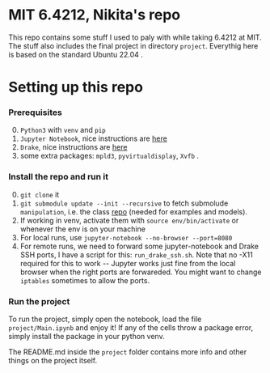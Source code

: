 # MIT 6.4212, Nikita's repo

This repo contains some stuff I used to paly with while taking 6.4212 at MIT. The stuff also includes the final project in directory `project`. Everythig here is based on the standard Ubuntu 22.04 .

# Setting up this repo

### Prerequisites

0. `Python3` with `venv` and `pip`
1. `Jupyter Notebook`, nice instructions are [here](https://jupyter.org/install)
2. `Drake`, nice instructions are [here](https://drake.mit.edu/pip.html#stable-releases)
3. some extra packages: `mpld3`, `pyvirtualdisplay`, `Xvfb` .

### Install the repo and run it

0. `git clone` it
1. `git submodule update --init --recursive` to fetch submolude `manipulation`, i.e. the class [repo](https://github.com/RussTedrake/manipulation) (needed for examples and models).
2. If working in venv, activate them with `source env/bin/activate` or whenever the env is on your machine
2. For local runs, use `jupyter-notebook --no-browser --port=8080`
3. For remote runs, we need to forward some jupyter-notebook and Drake SSH ports, I have a script for this: `run_drake_ssh.sh`. Note that no -X11 required for this to work -- Jupyter works just fine from the local browser when the right ports are forwareded. You might want to change `iptables` sometimes to allow the ports.

### Run the project
To run the project, simply open the notebook, load the file `project/Main.ipynb` and enjoy it! If any of the cells throw a package error, simply install the package in your python venv.

The README.md inside the `project` folder contains more info and other things on the project itself.
